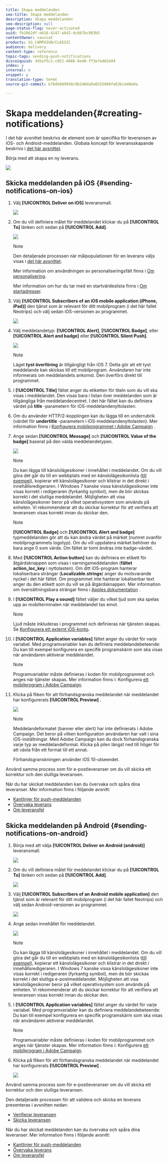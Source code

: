 ```yaml
---
title: Skapa meddelanden
seo-title: Skapa meddelanden
description: Skapa meddelanden
seo-description: null
page-status-flag: never-activated
uuid: fb1862df-e616-4147-a642-dc867bc983b5
contentOwner: sauviat
products: SG_CAMPAIGN/CLASSIC
audience: delivery
content-type: reference
topic-tags: sending-push-notifications
discoiquuid: 345af5c2-c852-4086-8ed0-ff3e7e402e04
index: y
internal: n
snippet: y
translation-type: tm+mt
source-git-commit: b78db689958c9b240da9a0315060fe63bcb48e0a

---
```



# Skapa meddelanden{#creating-notifications}

I det här avsnittet beskrivs de element som är specifika för leveransen av iOS- och Android-meddelanden. Globala koncept för leveransskapande beskrivs i [det här avsnittet](../../delivery/using/steps-about-delivery-creation-steps.md).

Börja med att skapa en ny leverans.

![](assets/nmac_delivery_1.png)

## Skicka meddelanden på iOS {#sending-notifications-on-ios}

1. Välj **[!UICONTROL Deliver on iOS]** leveransmall.

   ![](assets/nmac_delivery_ios_1.png)

1. Om du vill definiera målet för meddelandet klickar du på **[!UICONTROL To]** länken och sedan på **[!UICONTROL Add]**.

   ![](assets/nmac_delivery_ios_2.png)

   >[!NOTE]
   >
   >Den detaljerade processen när målpopulationen för en leverans väljs visas i [det här avsnittet](../../delivery/using/steps-defining-the-target-population.md).
   >
   >Mer information om användningen av personaliseringsfält finns i [Om personalisering](../../delivery/using/about-personalization.md).
   >
   >Mer information om hur du tar med en startvärdeslista finns i [Om startadresser](../../delivery/using/about-seed-addresses.md).

1. Välj **[!UICONTROL Subscribers of an iOS mobile application (iPhone, iPad)]** den tjänst som är relevant för ditt mobilprogram (i det här fallet Neotrips) och välj sedan iOS-versionen av programmet.

   ![](assets/nmac_delivery_ios_3.png)

1. Välj meddelandetyp: **[!UICONTROL Alert]**, **[!UICONTROL Badge]**, eller **[!UICONTROL Alert and badge]** eller **[!UICONTROL Silent Push]**.

   ![](assets/nmac_delivery_ios_4.png)

   >[!NOTE]
   >
   >Läget **tyst överföring** är tillgängligt från iOS 7. Detta gör att ett tyst meddelande kan skickas till ett mobilprogram. Användaren har inte informerats om meddelandets ankomst. Den överförs direkt till programmet.

1. I **[!UICONTROL Title]** fältet anger du etiketten för titeln som du vill ska visas i meddelandet. Den visas bara i listan över meddelanden som är tillgängliga från meddelandecentret. I det här fältet kan du definiera värdet på **title** -parametern för iOS-meddelandenyttolasten.
1. Om du använder HTTP/2-kopplingen kan du lägga till en underrubrik (värdet för **undertitle** -parametern i iOS-meddelandenyttolasten). Mer information finns i [Konfigurera mobilprogrammet i Adobe Campaign](../../delivery/using/configuring-the-mobile-application.md) .
1. Ange sedan **[!UICONTROL Message]** och **[!UICONTROL Value of the badge]** baserat på den valda meddelandetypen.

   ![](assets/nmac_delivery_ios_5.png)

   >[!NOTE]
   >
   >Du kan lägga till känslolägesikoner i innehållet i meddelandet. Om du vill göra det går du till en webbplats med en känslolägesikonlista ([till exempel](https://www.utf8-chartable.de/unicode-utf8-table.pl?start=9728)), kopierar ett känslolägesikoner och klistrar in det direkt i innehållsredigeraren. I Windows 7 kanske vissa känslolägesikoner inte visas korrekt i redigeraren (fyrkantig symbol), men de bör skickas korrekt i det slutliga meddelandet. Möjligheten att visa känslolägesikoner beror på vilket operativsystem som används på enheten. Vi rekommenderar att du skickar korrektur för att verifiera att leveransen visas korrekt innan du skickar den.

   >[!NOTE]
   >
   >**[!UICONTROL Badge]** och **[!UICONTROL Alert and badge]** typmeddelanden gör att du kan ändra värdet på märket (numret ovanför mobilprogrammets logotyp). Om du vill uppdatera märket behöver du bara ange 0 som värde. Om fältet är tomt ändras inte badge-värdet.

1. Med **[!UICONTROL Action button]** kan du definiera en etikett för åtgärdsknappen som visas i varningsmeddelanden (**fältet action_loc_key** i nyttolasten). Om ditt iOS-program hanterar lokaliserbara strängar (**Localizable.strings**) anger du motsvarande nyckel i det här fältet. Om programmet inte hanterar lokaliserbar text anger du den etikett som du vill se på åtgärdsknappen. Mer information om översättningsbara strängar finns i [Apples dokumentation](https://developer.apple.com/library/archive/documentation/NetworkingInternet/Conceptual/RemoteNotificationsPG/CreatingtheNotificationPayload.html#//apple_ref/doc/uid/TP40008194-CH10-SW1) .
1. I **[!UICONTROL Play a sound]** fältet väljer du vilket ljud som ska spelas upp av mobilterminalen när meddelandet tas emot.

   >[!NOTE]
   >
   >Ljud måste inkluderas i programmet och definieras när tjänsten skapas. Se [Konfigurera ett externt iOS-konto](../../delivery/using/configuring-the-mobile-application.md#configuring-external-account-ios).

1. I **[!UICONTROL Application variables]** fältet anger du värdet för varje variabel. Med programvariabler kan du definiera meddelandebeteende: Du kan till exempel konfigurera en specifik programskärm som ska visas när användaren aktiverar meddelandet.

   >[!NOTE]
   >
   >Programvariabler måste definieras i koden för mobilprogrammet och anges när tjänster skapas. Mer information finns i: Konfigurera [ett mobilprogram i Adobe Campaign](../../delivery/using/configuring-the-mobile-application.md).

1. Klicka på fliken för att förhandsgranska meddelandet när meddelandet har konfigurerats **[!UICONTROL Preview]** .

   ![](assets/nmac_intro_2.png)

   >[!NOTE]
   >
   >Meddelandeformatet (banner eller alert) har inte definierats i Adobe Campaign. Det beror på vilken konfiguration användaren har valt i sina iOS-inställningar. Med Adobe Campaign kan du dock förhandsgranska varje typ av meddelandeformat. Klicka på pilen längst ned till höger för att växla från ett format till ett annat.
   >
   >Förhandsgranskningen använder iOS 10-utseendet.

Använd samma process som för e-postleveranser om du vill skicka ett korrektur och den slutliga leveransen.

När du har skickat meddelanden kan du övervaka och spåra dina leveranser. Mer information finns i följande avsnitt:

* [Kantlinjer för push-meddelanden](../../delivery/using/understanding-quarantine-management.md#push-notification-quarantines)
* [Övervaka leverans](../../delivery/using/monitoring-a-delivery.md)
* [Om leveransfel](../../delivery/using/understanding-delivery-failures.md)

## Skicka meddelanden på Android {#sending-notifications-on-android}

1. Börja med att välja **[!UICONTROL Deliver on Android (android)]** leveransmall.

   ![](assets/nmac_delivery_android_1.png)

1. Om du vill definiera målet för meddelandet klickar du på **[!UICONTROL To]** länken och sedan på **[!UICONTROL Add]**.

   ![](assets/nmac_delivery_android_2.png)

1. Välj **[!UICONTROL Subscribers of an Android mobile application]** den tjänst som är relevant för ditt mobilprogram (i det här fallet Neotrips) och välj sedan Android-versionen av programmet.

   ![](assets/nmac_delivery_android_3.png)

1. Ange sedan innehållet för meddelandet.

   ![](assets/nmac_delivery_android_4.png)

   >[!NOTE]
   >
   >Du kan lägga till känslolägesikoner i innehållet i meddelandet. Om du vill göra det går du till en webbplats med en känslolägesikonlista ([till exempel](https://www.utf8-chartable.de/unicode-utf8-table.pl?start=9728)), kopierar ett känslolägesikoner och klistrar in det direkt i innehållsredigeraren. I Windows 7 kanske vissa känslolägesikoner inte visas korrekt i redigeraren (fyrkantig symbol), men de bör skickas korrekt i det slutliga e-postmeddelandet. Möjligheten att visa känslolägesikoner beror på vilket operativsystem som används på enheten. Vi rekommenderar att du skickar korrektur för att verifiera att leveransen visas korrekt innan du skickar den.

1. I **[!UICONTROL Application variables]** fältet anger du värdet för varje variabel. Med programvariabler kan du definiera meddelandebeteende: Du kan till exempel konfigurera en specifik programskärm som ska visas när användaren aktiverar meddelandet.

   >[!NOTE]
   >
   >Programvariabler måste definieras i koden för mobilprogrammet och anges när tjänster skapas. Mer information finns i: Konfigurera [ett mobilprogram i Adobe Campaign](../../delivery/using/configuring-the-mobile-application.md).

1. Klicka på fliken för att förhandsgranska meddelandet när meddelandet har konfigurerats **[!UICONTROL Preview]** .

   ![](assets/nmac_intro_1.png)

Använd samma process som för e-postleveranser om du vill skicka ett korrektur och den slutliga leveransen.

Den detaljerade processen för att validera och skicka en leverans presenteras i avsnitten nedan:

* [Verifierar leveransen](../../delivery/using/steps-validating-the-delivery.md)
* [Skicka leveransen](../../delivery/using/steps-sending-the-delivery.md)

När du har skickat meddelanden kan du övervaka och spåra dina leveranser. Mer information finns i följande avsnitt:

* [Kantlinjer för push-meddelanden](../../delivery/using/understanding-quarantine-management.md#push-notification-quarantines)
* [Övervaka leverans](../../delivery/using/monitoring-a-delivery.md)
* [Om leveransfel](../../delivery/using/understanding-delivery-failures.md)
